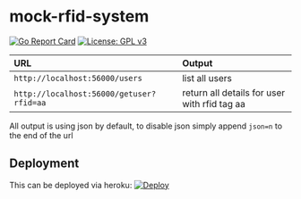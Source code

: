 # mock-rfid-system
[![Go Report Card](https://goreportcard.com/badge/github.com/smford/narcotk-hosts)](https://goreportcard.com/report/github.com/smford/narcotk-hosts) [![License: GPL v3](https://img.shields.io/badge/License-GPL%20v3-blue.svg)](https://www.gnu.org/licenses/gpl-3.0)


| URL | Output |
|:--|:--|
| `http://localhost:56000/users` | list all users |
| `http://localhost:56000/getuser?rfid=aa` | return all details for user with rfid tag aa |

All output is using json by default, to disable json simply append `json=n` to the end of the url

## Deployment

This can be deployed via heroku: [![Deploy](https://www.herokucdn.com/deploy/button.png)](https://heroku.com/deploy)

